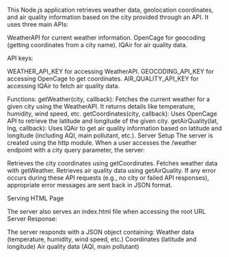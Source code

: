 This Node.js application retrieves weather data, geolocation coordinates, and air quality information based on the city provided through an API. It uses three main APIs:

WeatherAPI for current weather information.
OpenCage for geocoding (getting coordinates from a city name).
IQAir for air quality data.

API keys:

WEATHER_API_KEY for accessing WeatherAPI.
GEOCODING_API_KEY for accessing OpenCage to get coordinates.
AIR_QUALITY_API_KEY for accessing IQAir to fetch air quality data.

Functions:
getWeather(city, callback): Fetches the current weather for a given city using the WeatherAPI. It returns details like temperature, humidity, wind speed, etc.
getCoordinates(city, callback): Uses OpenCage API to retrieve the latitude and longitude of the given city.
getAirQuality(lat, lng, callback): Uses IQAir to get air quality information based on latitude and longitude (including AQI, main pollutant, etc.).
Server Setup
The server is created using the http module. When a user accesses the /weather endpoint with a city query parameter, the server:

Retrieves the city coordinates using getCoordinates.
Fetches weather data with getWeather.
Retrieves air quality data using getAirQuality.
If any error occurs during these API requests (e.g., no city or failed API responses), appropriate error messages are sent back in JSON format.

Serving HTML Page

The server also serves an index.html file when accessing the root URL
Server Response:

The server responds with a JSON object containing:
Weather data (temperature, humidity, wind speed, etc.)
Coordinates (latitude and longitude)
Air quality data (AQI, main pollutant)


